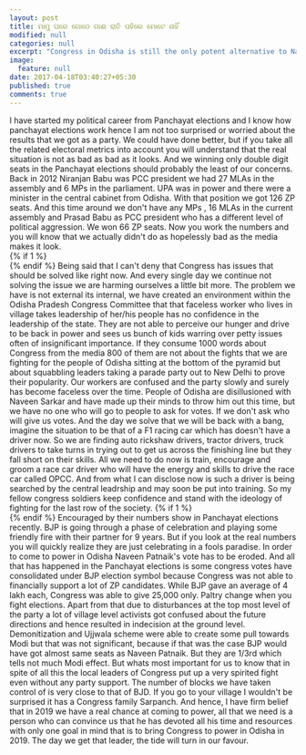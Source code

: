 ```yaml
---
layout: post
title: ମାମୁ ଘରେ ଗୋଠେ ଗାଈ ରାତି ପହିଲେ ମୋଟେ ନାହିଁ
modified: null
categories: null
excerpt: "Congress in Odisha is still the only potent alternative to Naveen's misadministration of Odisha, no matter what Modi wants you to believe."
image:
  feature: null
date: 2017-04-18T03:40:27+05:30
published: true
comments: true
---
```


I have started my political career from Panchayat elections and I know how panchayat elections work hence I am not too surprised or worried about the results that we got as a party. We could have done better, but if you take all the related electoral metrics into account you will understand that the real situation is not as bad as bad as it looks. And we winning only double digit seats in the Panchayat elections should probably the least of our concerns. Back in 2012 Niranjan Babu was PCC president we had 27 MLAs in the assembly and 6 MPs in the parliament. UPA was in power and there were a minister in the central cabinet from Odisha. With that position we got 126 ZP seats. And this time around we don't have any MPs , 16 MLAs in the current assembly and Prasad Babu as PCC president who has a different level of political aggression. We won 66 ZP seats. Now you work the numbers and you will know that we actually didn't do as hopelessly bad as the media makes it look.   
{% if 1 %}
<br>
{% endif %}
Being said that I can't deny that Congress has issues that should be solved like right now. And every single day we continue not solving the issue we are harming ourselves a little bit more. The problem we have is not external its internal, we have created an environment within the Odisha Pradesh Congress Committee that that faceless worker who lives in village takes leadership of her/his people has no confidence in the leadership of the state. They are not able to perceive our hunger and drive to be back in power and sees us bunch of kids warring over petty issues often of insignificant importance. If they consume 1000 words about Congress from the media 800 of them are not about the fights that we are fighting for the people of Odisha sitting at the bottom of the pyramid but about squabbling leaders taking a parade party out to New Delhi to prove their popularity. Our workers are confused and the party slowly and surely has become faceless over the time. People of Odisha are disillusioned with Naveen Sarkar and have made up their minds to throw him out this time, but we have no one who will go to people to ask for votes. If we don't ask who will give us votes. And the day we solve that we will be back with a bang, imagine the situation to be that of a F1 racing car which has doesn't have a driver now. So we are finding auto rickshaw drivers, tractor drivers, truck drivers to take turns in trying out to get us across the finishing line but they fall short on their skills. All we need to do now is train, encourage and groom a race car driver who will have the energy and skills to drive the race car called OPCC. And from what I can disclose now is such a driver is being searched by the central leadrship and may soon be put into training. So my fellow congress soldiers keep confidence and stand with the ideology of fighting for the last row of the society.
{% if 1 %}
<br>
{% endif %}
Encouraged by their numbers show in Panchayat elections recently. BJP is going through a phase of celebration and playing some friendly fire with their partner for 9 years. But if you look at the real numbers you will quickly realize they are just celebrating in a fools paradise. In order to come to power in Odisha Naveen Patnaik's vote has to be eroded. And all that has happened in the Panchayat elections is some congress votes have consolidated under BJP election symbol because Congress was not able to financially support a lot of ZP candidates. While BJP gave an average of 4 lakh each, Congress was able to give 25,000 only. Paltry change when you fight elections. Apart from that due to disturbances at the top most level of the party a lot of village level activists got confused about the future directions and hence resulted in indecision at the ground level. Demonitization and Ujjwala scheme were able to create some pull towards Modi but that was not significant, because if that was the case BJP would have got almost same seats as Naveen Patnaik. But they are 1/3rd which tells not much Modi effect. But whats most important for us to know that in spite of all this the local leaders of Congress put up a very spirited fight even without any party support. The number of blocks we have taken control of is very close to that of BJD. If you go to your village I wouldn't be surprised it has a Congress family Sarpanch. And hence, I have firm belief that in 2019 we have a real chance at coming to power, all that we need is a person who can convince us that he has devoted all his time and resources with only one goal in mind that is to bring Congress to power in Odisha in 2019. The day we get that leader, the tide will turn in our favour.

